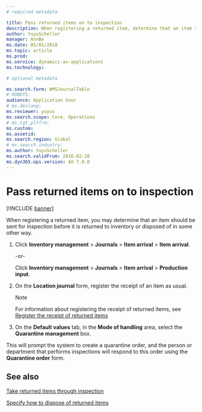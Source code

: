 ```yaml
---
# required metadata

title: Pass returned items on to inspection 
description: When registering a returned item, determine that an item should be sent for inspection before it is returned to inventory or disposed of in some other way.
author: YuyuScheller
manager: AnnBe
ms.date: 05/01/2018
ms.topic: article
ms.prod: 
ms.service: dynamics-ax-applications
ms.technology: 

# optional metadata

ms.search.form: WMSJournalTable
# ROBOTS: 
audience: Application User
# ms.devlang: 
ms.reviewer: yuyus
ms.search.scope: Core, Operations
# ms.tgt_pltfrm: 
ms.custom: 
ms.assetid: 
ms.search.region: Global
# ms.search.industry: 
ms.author: YuyuScheller
ms.search.validFrom: 2016-02-28
ms.dyn365.ops.version: AX 7.0.0
---
```



# Pass returned items on to inspection 

[!INCLUDE [banner](../includes/banner.md)]


When registering a returned item, you may determine that an item should be sent for inspection before it is returned to inventory or disposed of in some other way.

1.  Click **Inventory management** \> **Journals** \> **Item arrival** \> **Item arrival**.
    
    \-or-
    
    Click **Inventory management** \> **Journals** \> **Item arrival** \> **Production input**.

2.  On the **Location journal** form, register the receipt of an item as usual.
    

    > [!NOTE]
    > <P>For information about registering the receipt of returned items, see <A href="register-the-receipt-of-returned-items.md">Register the receipt of returned items</A></P>



3.  On the **Default values** tab, in the **Mode of handling** area, select the **Quarantine management** box.

This will prompt the system to create a quarantine order, and the person or department that performs inspections will respond to this order using the **Quarantine order** form.

## See also

[Take returned items through inspection](take-returned-items-through-inspection.md)

[Specify how to dispose of returned items](specify-how-to-dispose-of-returned-items.md)

